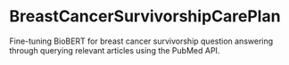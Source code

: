 # BreastCancerSurvivorshipCarePlan

Fine-tuning BioBERT for breast cancer survivorship question answering through querying relevant articles using the PubMed API.
